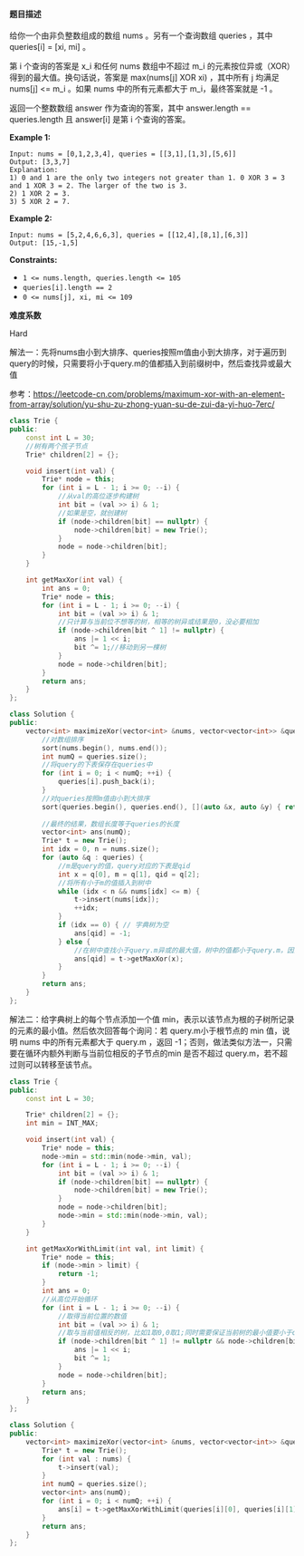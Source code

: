 #### 题目描述
给你一个由非负整数组成的数组 nums 。另有一个查询数组 queries ，其中 queries[i] = [xi, mi] 。

第 i 个查询的答案是 x_i 和任何 nums 数组中不超过 m_i 的元素按位异或（XOR）得到的最大值。换句话说，答案是 max(nums[j] XOR xi) ，其中所有 j 均满足 nums[j] <= m_i 。如果 nums 中的所有元素都大于 m_i，最终答案就是 -1 。

返回一个整数数组 answer 作为查询的答案，其中 answer.length == queries.length 且 answer[i] 是第 i 个查询的答案。

**Example 1:**

```
Input: nums = [0,1,2,3,4], queries = [[3,1],[1,3],[5,6]]
Output: [3,3,7]
Explanation:
1) 0 and 1 are the only two integers not greater than 1. 0 XOR 3 = 3 and 1 XOR 3 = 2. The larger of the two is 3.
2) 1 XOR 2 = 3.
3) 5 XOR 2 = 7.
```

**Example 2:**

```
Input: nums = [5,2,4,6,6,3], queries = [[12,4],[8,1],[6,3]]
Output: [15,-1,5]
```

 

**Constraints:**

- `1 <= nums.length, queries.length <= 105`
- `queries[i].length == 2`
- `0 <= nums[j], xi, mi <= 109`

**难度系数**  

Hard

解法一：先将nums由小到大排序、queries按照m值由小到大排序，对于遍历到query的时候，只需要将小于query.m的值都插入到前缀树中，然后查找异或最大值

参考：https://leetcode-cn.com/problems/maximum-xor-with-an-element-from-array/solution/yu-shu-zu-zhong-yuan-su-de-zui-da-yi-huo-7erc/

```c++
class Trie {
public:
    const int L = 30;
    //树有两个孩子节点
    Trie* children[2] = {};

    void insert(int val) {
        Trie* node = this;
        for (int i = L - 1; i >= 0; --i) {
            //从val的高位逐步构建树
            int bit = (val >> i) & 1;
            //如果是空，就创建树
            if (node->children[bit] == nullptr) {
                node->children[bit] = new Trie();
            }
            node = node->children[bit];
        }
    }

    int getMaxXor(int val) {
        int ans = 0;
        Trie* node = this;
        for (int i = L - 1; i >= 0; --i) {
            int bit = (val >> i) & 1;
            //只计算与当前位不想等的树，相等的树异或结果是0，没必要相加
            if (node->children[bit ^ 1] != nullptr) {
                ans |= 1 << i;
                bit ^= 1;//移动到另一棵树
            }
            node = node->children[bit];
        }
        return ans;
    }
};

class Solution {
public:
    vector<int> maximizeXor(vector<int> &nums, vector<vector<int>> &queries) {
        //对数组排序
        sort(nums.begin(), nums.end());
        int numQ = queries.size();
        //将query的下表保存在queries中
        for (int i = 0; i < numQ; ++i) {
            queries[i].push_back(i);
        }
        //对queries按照m值由小到大排序
        sort(queries.begin(), queries.end(), [](auto &x, auto &y) { return x[1] < y[1]; });
		
        //最终的结果，数组长度等于queries的长度
        vector<int> ans(numQ);
        Trie* t = new Trie();
        int idx = 0, n = nums.size();
        for (auto &q : queries) {
            //m是query的值，query对应的下表是qid
            int x = q[0], m = q[1], qid = q[2];
            //将所有小于m的值插入到树中
            while (idx < n && nums[idx] <= m) {
                t->insert(nums[idx]);
                ++idx;
            }
            if (idx == 0) { // 字典树为空
                ans[qid] = -1;
            } else {
                //在树中查找小于query.m异或的最大值，树中的值都小于query.m，因为nums和queries都是有序的
                ans[qid] = t->getMaxXor(x);
            }
        }
        return ans;
    }
};

```

解法二：给字典树上的每个节点添加一个值 min，表示以该节点为根的子树所记录的元素的最小值。然后依次回答每个询问：若 query.m小于根节点的 min 值，说明 nums 中的所有元素都大于 query.m ，返回 -1；否则，做法类似方法一，只需要在循环内额外判断与当前位相反的子节点的min 是否不超过 query.m，若不超过则可以转移至该节点。

```c++
class Trie {
public:
    const int L = 30;

    Trie* children[2] = {};
    int min = INT_MAX;

    void insert(int val) {
        Trie* node = this;
        node->min = std::min(node->min, val);
        for (int i = L - 1; i >= 0; --i) {
            int bit = (val >> i) & 1;
            if (node->children[bit] == nullptr) {
                node->children[bit] = new Trie();
            }
            node = node->children[bit];
            node->min = std::min(node->min, val);
        }
    }

    int getMaxXorWithLimit(int val, int limit) {
        Trie* node = this;
        if (node->min > limit) {
            return -1;
        }
        int ans = 0;
        //从高位开始循环
        for (int i = L - 1; i >= 0; --i) {
            //取得当前位置的数值
            int bit = (val >> i) & 1;
            //取与当前值相反的树，比如1取0,0取1;同时需要保证当前树的最小值要小于query.m
            if (node->children[bit ^ 1] != nullptr && node->children[bit ^ 1]->min <= limit) {
                ans |= 1 << i;
                bit ^= 1;
            }
            node = node->children[bit];
        }
        return ans;
    }
};

class Solution {
public:
    vector<int> maximizeXor(vector<int> &nums, vector<vector<int>> &queries) {
        Trie* t = new Trie();
        for (int val : nums) {
            t->insert(val);
        }
        int numQ = queries.size();
        vector<int> ans(numQ);
        for (int i = 0; i < numQ; ++i) {
            ans[i] = t->getMaxXorWithLimit(queries[i][0], queries[i][1]);
        }
        return ans;
    }
};

```


